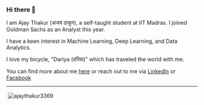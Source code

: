 ### Hi there 👋

I am Ajay Thakur (अजय ठाकुर), a self-taught student at IIT Madras. I joined Goldman Sachs as an Analyst this year.

I have a keen interest in Machine Learning, Deep Learning, and Data Analytics.

I love my bicycle, "Dariya (दरिया)" which has traveled the world with me.

You can find more about me [here]() or reach out to me via [LinkedIn](https://www.linkedin.com/in/ajay-thakur-b51359265/) or [Facebook](https://www.facebook.com/profile.php?id=100089913768674) 

---

<p>&nbsp;<img align="center" src="https://github-readme-stats.vercel.app/api?username=ajaythakur3369&show_icons=true&locale=en" alt="ajaythakur3369" /></p>


